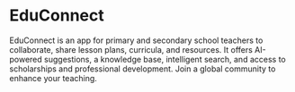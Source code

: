 # EduConnect
EduConnect is an app for primary and secondary school teachers to collaborate, share lesson plans, curricula, and resources. It offers AI-powered suggestions, a knowledge base, intelligent search, and access to scholarships and professional development. Join a global community to enhance your teaching.
